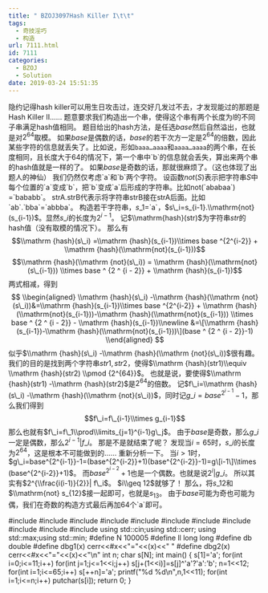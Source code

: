 ```yaml
---
title: " BZOJ3097Hash Killer I\t\t"
tags:
  - 奇技淫巧
  - 构造
url: 7111.html
id: 7111
categories:
  - BZOJ
  - Solution
date: 2019-03-24 15:51:35
---
```


隐约记得hash killer可以用生日攻击过，连交好几发过不去，才发现能过的那题是Hash Killer II…… 题意要求我们构造出一个串，使得这个串有两个长度为$l$的不同子串满足hash值相同。 题目给出的hash方法，是任选$base$然后自然溢出，也就是对$2^{64}$取模。 如果$base$是偶数的话，$base$的若干次方一定是$2^{64}$的倍数，因此某些字符的信息就丢失了。比如说，形如`baaa…aaaa`和`aaaa…aaaa`的两个串，在长度相同，且长度大于$64$的情况下，第一个串中\`b\`的信息就会丢失，算出来两个串的hash值就是一样的了。 如果$base$是奇数的话，那就很麻烦了。（这也体现了出题人的神仙） 我们仍然仅考虑\`a\`和\`b\`两个字符。 设函数$not(S)$表示把字符串$S$中每个位置的\`a\`变成\`b\`，把\`b\`变成\`a\`后形成的字符串。比如not(\`ababaa\`) =\`bababb\`。 strA.strB代表示将字符串strB接在strA后面。比如\`ab\`.\`bba\`=\`abbba\`。 构造若干字符串，$s\_1=$\`a\`，$s\_i=s_{i-1}.\\mathrm{not}(s_{i-1})$。显然$s\_i$的长度为$2^{i-1}$。 记$\\mathrm{hash}(str)$为字符串$str$的hash值（没有取模的情况下）。 那么有 $$\\mathrm {hash}(s\_i) =\\mathrm {hash}(s_{i-1})\\times base ^{2^{i-2}} + \\mathrm {hash}(\\mathrm{not}(s_{i-1}))$$ $$\\mathrm {hash}(\\mathrm {not}(s\_i)) = \\mathrm {hash}(\\mathrm{not}(s\_{i-1})) \\times base ^ {2 ^ {i - 2}} + \\mathrm {hash}(s_{i-1})$$ 两式相减，得到 $$ \\begin{aligned} \\mathrm {hash}(s\_i) -\\mathrm {hash}(\\mathrm {not}(s\_i))&=\\mathrm {hash}(s_{i-1})\\times base ^{2^{i-2}} + \\mathrm {hash}(\\mathrm{not}(s_{i-1}))-\\mathrm {hash}(\\mathrm{not}(s_{i-1})) \\times base ^ {2 ^ {i - 2}} - \\mathrm {hash}(s_{i-1})\\newline &=\[\\mathrm {hash}(s_{i-1})-\\mathrm {hash}(\\mathrm{not}(s_{i-1}))\](base ^ {2 ^ {i - 2}}-1) \\end{aligned} $$ 似乎$\\mathrm {hash}(s\_i) -\\mathrm {hash}(\\mathrm {not}(s\_i))$很有趣。 我们的目的是找到两个字符串$str1,str2$，使得$\\mathrm {hash}(str1)\\equiv \\mathrm {hash}(str2) \\pmod {2^{64}}$。 也就是说，要使得$\\mathrm {hash}(str1) -\\mathrm {hash}(str2)$是$2^{64}$的倍数。 记$f\_i=\\mathrm {hash}(s\_i) -\\mathrm {hash}(\\mathrm {not}(s\_i))$，同时记$g\_i=base^{2^{i-1}}-1$，那么我们得到 $$f\_i=f\_{i-1}\\times g_{i-1}$$ 那么也就有$f\_i=f\_1\\prod\\limits_{j=1}^{i-1}g\_j$。 由于$base$是奇数，那么$g\_i$一定是偶数，那么$2^{i-1}|f\_i$。 那是不是就结束了呢？ 发现当$i=65$时，$s\_i$的长度为$2^{64}$，这是根本不可能做到的…… 重新分析一下。 当$i>1$时，$g\_i=base^{2^{i-1}}-1=(base^{2^{i-2}}+1)(base^{2^{i-2}}-1)=g\[i-1\]\\times (base^{2^{i-2}}+1)$。 而$base^{2^{i-2}}+1$也是一个偶数。也就是说$2^i | g\_i$。 所以其实有$2^{\\frac{i(i-1)}{2}}| f\_i$。 $i\\geq 12$就够了！ 那么，将$s\_{12}$和$\\mathrm{not} s_{12}$接一起即可，也就是$s_{13}$。 由于$base$可能为奇也可能为偶，我们在奇数的构造方式最后再加$64$个\`a\`即可。

#include<iostream>
#include<cstdio>
#include<cstdlib>
#include<cmath>
#include<cstring>
#include<string>
#include<algorithm>
#include<queue>
#include<vector>
#include<set>
#include<map>
using std::cin;using std::cerr;
using std::max;using std::min;
#define N 100005
#define ll long long
#define db double
#define dbg1(x) cerr<<#x<<"="<<(x)<<" "
#define dbg2(x) cerr<<#x<<"="<<(x)<<"\\n"
int n;
char s\[N\];
int main()
{
	s\[1\]='a';
	for(int i=0;i<=11;i++)
		for(int j=1;j<=1<<i;j++)
			s\[j+(1<<i)\]=s\[j\]^'a'?'a':'b';
	n=1<<12;
	for(int i=1;i<=65;i++) s\[++n\]='a';
	printf("%d %d\\n",n,1<<11);
	for(int i=1;i<=n;i++) putchar(s\[i\]);
	return 0;
}